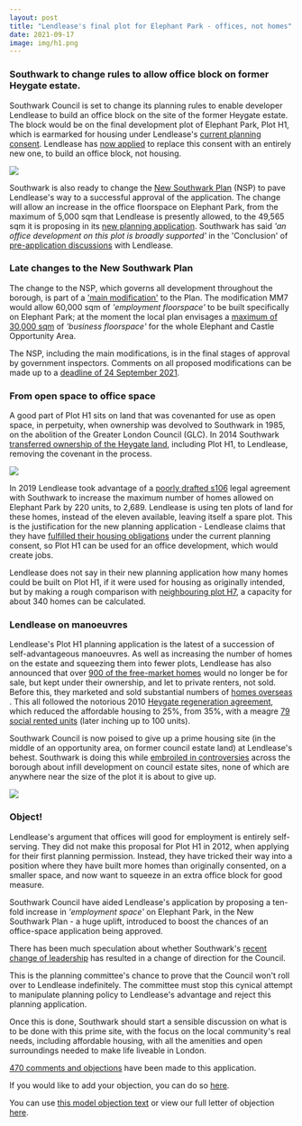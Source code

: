 ```yaml
---
layout: post
title: "Lendlease's final plot for Elephant Park - offices, not homes"
date: 2021-09-17
image: img/h1.png
---
```

### Southwark to change rules to allow office block on former Heygate estate.

Southwark Council is set to change its planning rules to enable developer Lendlease to build an office block on the site of the former Heygate estate.  The block would be on the final development plot of Elephant Park, Plot H1, which is earmarked for housing under Lendlease's [current planning consent](http://planbuild.southwark.gov.uk/documents/?GetDocument=%7b%7b%7b!ucZFhScQGKP6RXG9kTjlDw%3d%3d!%7d%7d%7d).  Lendlease has [now applied](https://planning.southwark.gov.uk/online-applications/applicationDetails.do?activeTab=documents&keyVal=QTPPZDKB03Q00) to replace this consent with an entirely new one, to build an office block, not housing.

![](https://35percent.org/img/lloffice.jpg)

Southwark is also ready to change the [New Southwark Plan](https://www.southwark.gov.uk/planning-and-building-control/planning-policy-and-transport-policy/new-southwark-plan) (NSP) to pave Lendlease's way to a successful approval of the application.  The change will allow an increase in the office floorspace on Elephant Park, from the maximum of 5,000 sqm that Lendlease is presently allowed, to the 49,565 sqm it is proposing in its [new planning application](https://planning.southwark.gov.uk/online-applications/applicationDetails.do?activeTab=documents&keyVal=QTPPZDKB03Q00).  Southwark has said *'an office development on this plot is broadly supported'* in the 'Conclusion' of [pre-application discussions](https://planning.southwark.gov.uk/online-applications/files/EF1756B5230AF961CE8859EC9F9423D5/pdf/21_AP_1819-COUNCIL_S_PRE-APPLICATION_RESPONSE-1150308.pdf) with Lendlease.

### Late changes to the New Southwark Plan

The change to the NSP, which governs all development throughout the borough, is part of a ['main modification'](https://www.southwark.gov.uk/assets/attach/52312/EIP219-Main-Modifications-to-the-NSP.pdf) to the Plan.  The modification MM7 would allow 60,000 sqm of *'employment floorspace'* to be built specifically on Elephant Park; at the moment the local plan envisages a [maximum of 30,000 sqm](https://www.southwark.gov.uk/assets/attach/1817/1.0.5-Elephant-Castle-SPD-OAPF.pdf) of *'business floorspace'* for the whole Elephant and Castle Opportunity Area.

The NSP, including the main modifications, is in the final stages of approval by government inspectors.  Comments on all proposed modifications can be made up to a [deadline of 24 September 2021](https://www.southwark.gov.uk/planning-and-building-control/planning-policy-and-transport-policy/new-southwark-plan).

### From open space to office space

A good part of Plot H1 sits on land that was covenanted for use as open space, in perpetuity, when ownership was devolved to Southwark in 1985, on the abolition of the Greater London Council (GLC).  In 2014 Southwark [transferred ownership of the Heygate land](https://moderngov.southwark.gov.uk/documents/s47529/Report%20Elephant%20and%20Castle.pdf), including Plot H1, to Lendlease, removing the covenant in the process.

![](https://www.35percent.org/img/oldelephantpark.jpg)

In 2019 Lendlease took advantage of a [poorly drafted s106](https://www.35percent.org/elephant-park-final-phase-affordable-housing/) legal agreement with Southwark to increase the maximum number of homes allowed on Elephant Park by 220 units, to 2,689.  Lendlease is using ten plots of land for these homes, instead of the eleven available, leaving itself a spare plot.  This is the justification for the new planning application - Lendlease claims that they have [fulfilled their housing obligations](https://planning.southwark.gov.uk/online-applications/files/3087518D1F1E382D8EC9CBF0F7834E63/pdf/21_AP_1819-PLANNING_STATEMENT-1145922.pdf) under the current planning consent, so Plot H1 can be used for an office development, which would create jobs.

Lendlease does not say in their new planning application how many homes could be built on Plot H1, if it were used for housing as originally intended, but by making a rough comparison with [neighbouring plot H7](https://planning.southwark.gov.uk/online-applications-old/applicationDetails.do?activeTab=externalDocuments&keyVal=_STHWR_DCAPR_9582742), a capacity for about 340 homes can be calculated.

### Lendlease on manoeuvres

Lendlease's Plot H1 planning application is the latest of a succession of self-advantageous manoeuvres.  As well as increasing the number of homes on the estate and squeezing them into fewer plots, Lendlease has also announced that over [900 of the free-market homes](https://www.lendlease.com/uk/media-centre/media-releases/debut-build-to-rent-homes-from-lendlease-near-completion/) would no longer be for sale, but kept under their ownership, and let to private renters, not sold.  Before this, they marketed and sold substantial numbers of [homes overseas](https://www.35percent.org/elephant-park-a-populist-narrative/) .  This all followed the notorious 2010 [Heygate regeneration agreement](https://southwarknotes.files.wordpress.com/2013/02/ra.pdf), which reduced the affordable housing to 25%, from 35%, with a meagre [79 social rented units](https://www.35percent.org/peters-denial/) (later inching up to 100 units).

Southwark Council is now poised to give up a prime housing site (in the middle of an opportunity area, on former council estate land) at Lendlease's behest.  Southwark is doing this while [embroiled in controversies](https://www.southwarknews.co.uk/news/the-great-infilling-debate-in-southwark-every-estate-where-new-developments-are-proposed-or-already-underway/) across the borough about infill development on council estate sites, none of which are anywhere near the size of the plot it is about to give up.

![](https://35percent.org/img/ytfd_infill_demo_070921-3-.jpg)

### Object!

Lendlease's argument that offices will good for employment is entirely self-serving.  They did not make this proposal for Plot H1 in 2012, when applying for their first planning permission.  Instead, they have tricked their way into a position where they have built more homes than originally consented, on a smaller space, and now want to squeeze in an extra office block for good measure.

Southwark Council have aided Lendlease's application by proposing a ten-fold increase in *'employment space'* on Elephant Park, in the New Southwark Plan - a huge uplift, introduced to boost the chances of an office-space application being approved.

There has been much speculation about whether Southwark's [recent change of leadership](https://www.southwark.gov.uk/council-and-democracy/councillors-and-mps/leader-of-the-council-and-cabinet-members) has resulted in a change of direction for the Council. 

This is the planning committee's chance to prove that the Council won't roll over to Lendlease indefinitely.  The committee must stop this cynical attempt to manipulate planning policy to Lendlease's advantage and reject this planning application.

Once this is done, Southwark should start a sensible discussion on what is to be done with this prime site, with the focus on the local community's real needs, including affordable housing, with all the amenities and open surroundings needed to make life liveable in London.

[470 comments and objections](https://planning.southwark.gov.uk/online-applications/applicationDetails.do?activeTab=neighbourComments&keyVal=QTPPZDKB03Q00) have been made to this application.

If you would like to add your objection, you can do so [here](https://planning.southwark.gov.uk/online-applications/applicationDetails.do?activeTab=makeComment&keyVal=QTPPZDKB03Q00).

You can use [this model objection text](https://35percent.org/img/Objection_model_TWO.pdf) or view our full letter of objection [here](https://35percent.org/img/Objection_FINAL.pdf).
